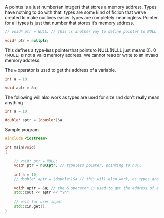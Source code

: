 A pointer is a just number(an integer) that stores a memory address. Types have nothing to do with that, types are some kind of fiction that we've created to make our lives easier, types are completely meaningless.
Pointer for all types is just that number that stores it's memory address.

```cpp
// void* ptr = NULL; // This is another way to define pointer to NULL

void* ptr = nullptr;
```
This defines a type-less pointer that points to NULL(NULL just means 0). 0 (NULL) is not a valid memory address. We cannot read or write to an invalid memory address.

The `&` operator is used to get the address of a variable.
```cpp
int a = 10;

void aptr = &a;
```

The following will also work as types are used for size and don't really mean anything.
```cpp
int a = 10;

double* aptr = (double*)&a
```

Sample program
```cpp
#include <iostream>

int main(void)
{

    // void* ptr = NULL;
    void* ptr = nullptr; // typeless pointer, pointing to null
  
    int a = 10;
    // double* aptr = (double*)&a // this will also work, as types are used for size and have no meaning

    void* aptr = &a; // the & operator is used to get the address of a variable
    std::cout << aptr << "\n";
    
    // wait for user input
    std::cin.get();
}
```